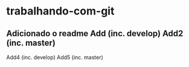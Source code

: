 # trabalhando-com-git
Adicionado o readme
Add (inc. develop)
Add2 (inc. master)
---------------
Add4 (inc. develop)
Add5 (inc. master)